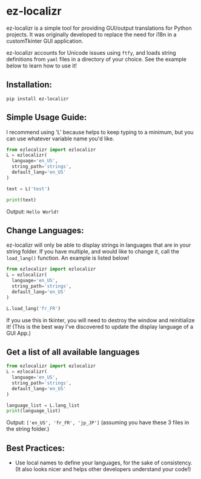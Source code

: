 # ez-localizr

ez-localizr is a simple tool for providing GUI/output translations for Python projects. It was originally developed to replace the need for i18n in a customTkinter GUI application.

ez-localizr accounts for Unicode issues using `ftfy`, and loads string definitions from `yaml` files in a directory of your choice. See the example below to learn how to use it!

## Installation:

```pip install ez-localizr```

## Simple Usage Guide:

I recommend using 'L' because helps to keep typing to a minimum, but you can use whatever variable name you'd like.

```python
from ezlocalizr import ezlocalizr
L = ezlocalizr(
  language='en_US',
  string_path='strings',
  default_lang='en_US'
)

text = L('test')

print(text)
```
Output: `Hello World!`

## Change Languages:

ez-localizr will only be able to display strings in languages that are in your string folder. If you have multiple, and would like to change it, call the `load_lang()` function. An example is listed below!

```python
from ezlocalizr import ezlocalizr
L = ezlocalizr(
  language='en_US',
  string_path='strings',
  default_lang='en_US'
)

L.load_lang('fr_FR')
```

If you use this in tkinter, you will need to destroy the window and reinitialize it! (This is the best way I've discovered to update the display language of a GUI App.)

## Get a list of all available languages

```python
from ezlocalizr import ezlocalizr
L = ezlocalizr(
  language='en_US',
  string_path='strings',
  default_lang='en_US'
)

language_list = L.lang_list
print(language_list)
```

Output: `['en_US', 'fr_FR', 'jp_JP']` (assuming you have these 3 files in the string folder.)

## Best Practices:

- Use local names to define your languages, for the sake of consistency. (It also looks nicer and helps other developers understand your code!)



